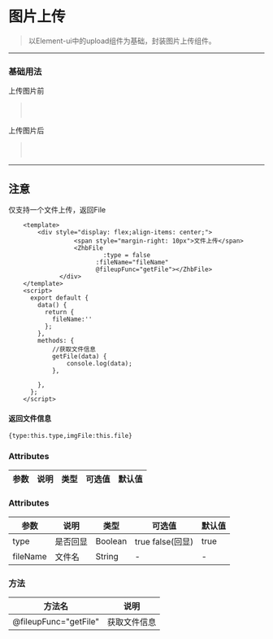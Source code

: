 # 图片上传

> 以Element-ui中的upload组件为基础，封装图片上传组件。
---- 
### 基础用法

上传图片前

><img :src="$withBase('/assets/img/file.png')" style="margin: 15px 0 ">

上传图片后

><img :src="$withBase('/assets/img/file2.png')" style="margin: 15px 0 ">


---

## 注意
仅支持一个文件上传，返回File

```vue
    <template>
        <div style="display: flex;align-items: center;">
                  <span style="margin-right: 10px">文件上传</span>
                  <ZhbFile
                          :type = false
                        :fileName="fileName"
                        @fileupFunc="getFile"></ZhbFile>
              </div>
    </template>
    <script>
      export default {
        data() {
          return {
            fileName:''
          };
        },
        methods: {
            //获取文件信息
            getFile(data) {
                console.log(data);
            },
        
        },
      };
    </script>

```
#### 返回文件信息

```
{type:this.type,imgFile:this.file}
```

### Attributes
| 参数      | 说明    | 类型     | 可选值       | 默认值   |
|---------- |-------- |---------- |-------------  |-------- |
### Attributes
| 参数      | 说明    | 类型     | 可选值       | 默认值   |
|---------- |-------- |---------- |-------------  |-------- |
| type     | 是否回显   | Boolean    | true false(回显) | true |
| fileName   | 文件名   | String    | - | - |

### 方法
| 方法名      | 说明    | 
|---------- |-------- |
| @fileupFunc="getFile" | 获取文件信息 |
